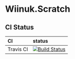 # Wiinuk.Scratch

## CI Status
| CI | status |
|:---|:---
| Travis CI | [![Build Status](https://travis-ci.com/wiinuk/Wiinuk.Scratch.svg?branch=master)](https://travis-ci.com/wiinuk/Wiinuk.Scratch) |
